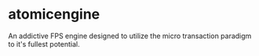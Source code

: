 # atomicengine
An addictive FPS engine designed to utilize the micro transaction paradigm to it's fullest potential. 
